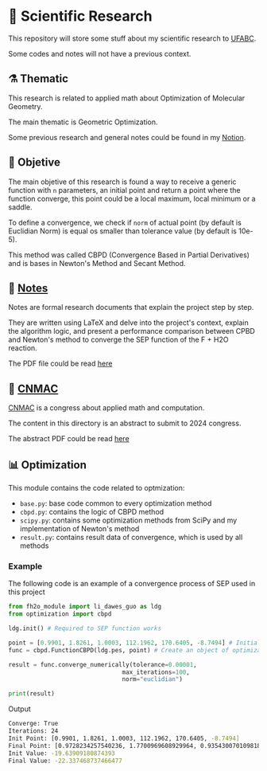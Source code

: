 # 🧪 Scientific Research

This repository will store some stuff about my scientific research to [UFABC](https://www.google.com/url?sa=t&rct=j&q=&esrc=s&source=web&cd=&cad=rja&uact=8&ved=2ahUKEwiiu-eFr4CFAxXrHLkGHSqNCxcQFnoECAgQAQ&url=https%3A%2F%2Fwww.ufabc.edu.br%2F&usg=AOvVaw1AKiSt62gZiblUScBnWY7c&opi=89978449).

Some codes and notes will not have a previous context.

## ⚗️ Thematic

This research is related to applied math about Optimization of Molecular Geometry. 

The main thematic is Geometric Optimization.

Some previous research and general notes could be found in my [Notion](https://energetic-blinker-147.notion.site/IC-5f13b1deac5f4073808ff39dc48a2302).

## 🎯 Objetive

The main objetive of this research is found a way to receive a generic function
with `n` parameters, an initial point and return a point where the function
converge, this point could be a local maximum, local minimum or a saddle.

To define a convergence, we check if `norm` of actual point (by default is Euclidian Norm)
is equal os smaller than tolerance value (by default is 10e-5).

This method was called CBPD (Convergence Based in Partial Derivatives) and is
bases in Newton's Method and Secant Method.

## 📝 [Notes](notes/)

Notes are formal research documents that explain the project step by step.

They are written using LaTeX and delve into the project's context, explain the algorithm logic, and present a performance comparison between CPBD and Newton's method to converge the SEP function of the F + H2O reaction.

The PDF file could be read [here](notes/00_main.pdf)

## 🔬 [CNMAC](cnmac/)

[CNMAC](https://www.cnmac.org.br/novo/index.php/CNMAC) is a congress about applied math and computation.

The content in this directory is an abstract to submit to 2024 congress.

The abstract PDF could be read [here](cnmac/resumo.pdf)

## 📊 Optimization

This module contains the code related to optmization:

- `base.py`: base code common to every optimization method
- `cbpd.py`: contains the logic of CBPD method
- `scipy.py`: contains some optimization methods from SciPy and my implementation of Newton's method
- `result.py`: contains result data of convergence, which is used by all methods

### Example

The following code is an example of a convergence process of SEP used in this project

```python
from fh2o_module import li_dawes_guo as ldg
from optimization import cbpd

ldg.init() # Required to SEP function works

point = [0.9901, 1.8261, 1.0003, 112.1962, 170.6405, -8.7494] # Initial Point
func = cbpd.FunctionCBPD(ldg.pes, point) # Create an object of optimization

result = func.converge_numerically(tolerance=0.00001,
                                max_iterations=100,
                                norm="euclidian")

print(result)
```

Output

```bash
Converge: True
Iterations: 24
Init Point: [0.9901, 1.8261, 1.0003, 112.1962, 170.6405, -8.7494]
Final Point: [0.9728234257540236, 1.7700969608929964, 0.9354300701098185, 108.64886591218642, 173.61687633352184, 0.10001533816143876]
Init Value: -19.63909180874393
Final Value: -22.337468737466477
```

